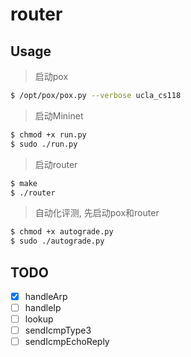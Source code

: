 # router

## Usage
> 启动pox
```bash
$ /opt/pox/pox.py --verbose ucla_cs118
```

> 启动Mininet
```bash
$ chmod +x run.py
$ sudo ./run.py
```

> 启动router
```bash
$ make
$ ./router
```

> 自动化评测, 先启动pox和router
```bash
$ chmod +x autograde.py
$ sudo ./autograde.py
```

## TODO
- [x] handleArp
- [ ] handleIp
- [ ] lookup
- [ ] sendIcmpType3
- [ ] sendIcmpEchoReply
